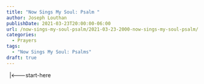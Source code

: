 ```yaml
---
title: "Now Sings My Soul: Psalm "
author: Joseph Louthan
publishDate: 2021-03-23T20:00:00-06:00
url: /now-sings-my-soul-psalm/2021-03-23-2000-now-sings-my-soul-psalm/
categories:
  - Prayers
tags:
  - "Now Sings My Soul: Psalms"
draft: true
---
```

<div style="font-variant: small-caps;">

</div>
&nbsp;
    |<---start-here
